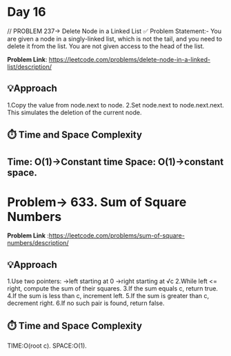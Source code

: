 # Day 16
// PROBLEM 237-> Delete Node in a Linked List
✅ Problem Statement:-
You are given a node in a singly-linked list, which is not the tail, and you need to delete it from the list. You are not given access to the head of the list.

**Problem Link**: https://leetcode.com/problems/delete-node-in-a-linked-list/description/

## 💡Approach
1.Copy the value from node.next to node.
2.Set node.next to node.next.next.
This simulates the deletion of the current node.


## ⏱️ Time and Space Complexity
Time: O(1)->Constant time
Space: O(1)->constant space.
--------------------------------------------------------------------------------------------------------------------------------------------------------------------------------------

# Problem-> 633. Sum of Square Numbers

**Problem Link** :https://leetcode.com/problems/sum-of-square-numbers/description/
## 💡Approach
1.Use two pointers:
->left starting at 0
->right starting at √c
2.While left <= right, compute the sum of their squares.
3.If the sum equals c, return true.
4.If the sum is less than c, increment left.
5.If the sum is greater than c, decrement right.
6.If no such pair is found, return false.

## ⏱️ Time and Space Complexity
TIME:O(root c).
SPACE:O(1).
